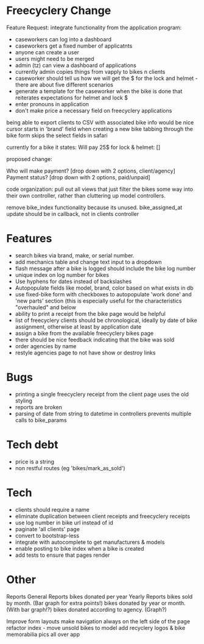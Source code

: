 # Freecyclery Change

Feature Request:
integrate functionality from the application program:
  - caseworkers can log into a dashboard
  - caseworkers get a fixed number of applicatnts
  - anyone can create a user
  - users might need to be merged
  - admin (tz) can view a dashboard of applications
  - currently admin copies things from vapply to bikes n clients
  - caseworker should tell us how we will get the $ for the lock and
    helmet - there are about five different scenarios
  - generate a template for the caseworker when the bike is done that
    reiterates expectations for helmet and lock $
  - enter pronouns in application
  - don't make price a necessary field on freecyclery applications

being able to export clients to CSV with associated bike info would be
nice
cursor starts in 'brand' field when creating a new bike
tabbing through the bike form skips the select fields in safari

currently for a bike it states:
Will pay 25$ for lock & helmet: []

proposed change:

Who will make payment? [drop down with 2 options, client/agency]
Payment status? [drop down with 2 options, paid/unpaid]

code organization: pull out all views that just filter the bikes some
way into their own controller, rather than cluttering up model
controllers. 

remove bike_index functionality because its unused.
bike_assigned_at update should be in callback, not in clients controller

# Features 
- search bikes via brand, make, or serial number.
- add mechanics table and change text input to a dropdown
- flash message after a bike is logged should include the bike log
  number
- unique index on log number for bikes
- Use hyphens for dates instead of backslashes
- Autopopulate fields like model, brand, color based on what exists in
  db
- use fixed-bike form with checkboxes to autopopulate 'work done' and
  'new parts' section (this is especially useful for the characteristics
"overhauled" and below
- ability to print a receipt from the bike page would be helpful
- list of freecyclery clients should be chronological, ideally by date
  of bike assignment, otherwise at least by application date
- assign a bike from the available freecyclery bikes page
- there should be nice feedback indicating that the bike was sold
- order agencies by name
- restyle agencies page to not have show or destroy links

# Bugs
- printing a single freecyclery receipt from the client page uses the
  old styling
- reports are broken
- parsing of date from string to datetime in controllers prevents
  multiple calls to bike_params

# Tech debt
- price is a string
- non restful routes (eg 'bikes/mark_as_sold')

# Tech
- clients should require a name
- eliminate duplication between client receipts and freecyclery receipts
- use log number in bike url instead of id
- paginate 'all clients' page
- convert to bootstrap-less
- integrate with autocomplete to get manufacturers & models
- enable posting to bike index when a bike is created
- add tests to ensure that pages render

# Other
Reports
  General Reports
    bikes donated per year
  Yearly Reports
    bikes sold by month. (Bar graph for extra points!)
    bikes donated by year or month. (With bar graph!?)
    bikes donated according to agency. (Graph?)

Improve form layouts
make navigation always on the left side of the page
refactor index - move unsold bikes to model
add recyclery logos & bike memorabilia pics all over app

